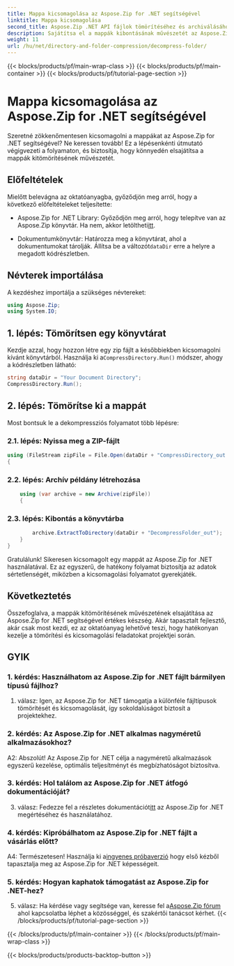 ```yaml
---
title: Mappa kicsomagolása az Aspose.Zip for .NET segítségével
linktitle: Mappa kicsomagolása
second_title: Aspose.Zip .NET API fájlok tömörítéséhez és archiválásához
description: Sajátítsa el a mappák kibontásának művészetét az Aspose.Zip for .NET segítségével. Könnyedén kezelheti a tömörítési feladatokat a projektekben.
weight: 11
url: /hu/net/directory-and-folder-compression/decompress-folder/
---
```


{{< blocks/products/pf/main-wrap-class >}}
{{< blocks/products/pf/main-container >}}
{{< blocks/products/pf/tutorial-page-section >}}

# Mappa kicsomagolása az Aspose.Zip for .NET segítségével

Szeretné zökkenőmentesen kicsomagolni a mappákat az Aspose.Zip for .NET segítségével? Ne keressen tovább! Ez a lépésenkénti útmutató végigvezeti a folyamaton, és biztosítja, hogy könnyedén elsajátítsa a mappák kitömörítésének művészetét.

## Előfeltételek

Mielőtt belevágna az oktatóanyagba, győződjön meg arról, hogy a következő előfeltételeket teljesítette:

-  Aspose.Zip for .NET Library: Győződjön meg arról, hogy telepítve van az Aspose.Zip könyvtár. Ha nem, akkor letöltheti[itt](https://releases.aspose.com/zip/net/).

-  Dokumentumkönyvtár: Határozza meg a könyvtárat, ahol a dokumentumokat tárolják. Állítsa be a változót`dataDir` erre a helyre a megadott kódrészletben.

## Névterek importálása

A kezdéshez importálja a szükséges névtereket:

```csharp
using Aspose.Zip;
using System.IO;
```

## 1. lépés: Tömörítsen egy könyvtárat

 Kezdje azzal, hogy hozzon létre egy zip fájlt a későbbiekben kicsomagolni kívánt könyvtárból. Használja ki a`CompressDirectory.Run()` módszer, ahogy a kódrészletben látható:

```csharp
string dataDir = "Your Document Directory";
CompressDirectory.Run();
```

## 2. lépés: Tömörítse ki a mappát

Most bontsuk le a dekompressziós folyamatot több lépésre:

### 2.1. lépés: Nyissa meg a ZIP-fájlt

```csharp
using (FileStream zipFile = File.Open(dataDir + "CompressDirectory_out.zip", FileMode.Open))
{
```

### 2.2. lépés: Archív példány létrehozása

```csharp
	using (var archive = new Archive(zipFile))
	{
```

### 2.3. lépés: Kibontás a könyvtárba

```csharp
		archive.ExtractToDirectory(dataDir + "DecompressFolder_out");
	}
}
```

Gratulálunk! Sikeresen kicsomagolt egy mappát az Aspose.Zip for .NET használatával. Ez az egyszerű, de hatékony folyamat biztosítja az adatok sértetlenségét, miközben a kicsomagolási folyamatot gyerekjáték.

## Következtetés

Összefoglalva, a mappák kitömörítésének művészetének elsajátítása az Aspose.Zip for .NET segítségével értékes készség. Akár tapasztalt fejlesztő, akár csak most kezdi, ez az oktatóanyag lehetővé teszi, hogy hatékonyan kezelje a tömörítési és kicsomagolási feladatokat projektjei során.

## GYIK

### 1. kérdés: Használhatom az Aspose.Zip for .NET fájlt bármilyen típusú fájlhoz?

1. válasz: Igen, az Aspose.Zip for .NET támogatja a különféle fájltípusok tömörítését és kicsomagolását, így sokoldalúságot biztosít a projektekhez.

### 2. kérdés: Az Aspose.Zip for .NET alkalmas nagyméretű alkalmazásokhoz?

A2: Abszolút! Az Aspose.Zip for .NET célja a nagyméretű alkalmazások egyszerű kezelése, optimális teljesítményt és megbízhatóságot biztosítva.

### 3. kérdés: Hol találom az Aspose.Zip for .NET átfogó dokumentációját?

 3. válasz: Fedezze fel a részletes dokumentációt[itt](https://reference.aspose.com/zip/net/) az Aspose.Zip for .NET megértéséhez és használatához.

### 4. kérdés: Kipróbálhatom az Aspose.Zip for .NET fájlt a vásárlás előtt?

 A4: Természetesen! Használja ki a[ingyenes próbaverzió](https://releases.aspose.com/) hogy első kézből tapasztalja meg az Aspose.Zip for .NET képességeit.

### 5. kérdés: Hogyan kaphatok támogatást az Aspose.Zip for .NET-hez?

 5. válasz: Ha kérdése vagy segítsége van, keresse fel a[Aspose.Zip fórum](https://forum.aspose.com/c/zip/37) ahol kapcsolatba léphet a közösséggel, és szakértői tanácsot kérhet.
{{< /blocks/products/pf/tutorial-page-section >}}

{{< /blocks/products/pf/main-container >}}
{{< /blocks/products/pf/main-wrap-class >}}

{{< blocks/products/products-backtop-button >}}
